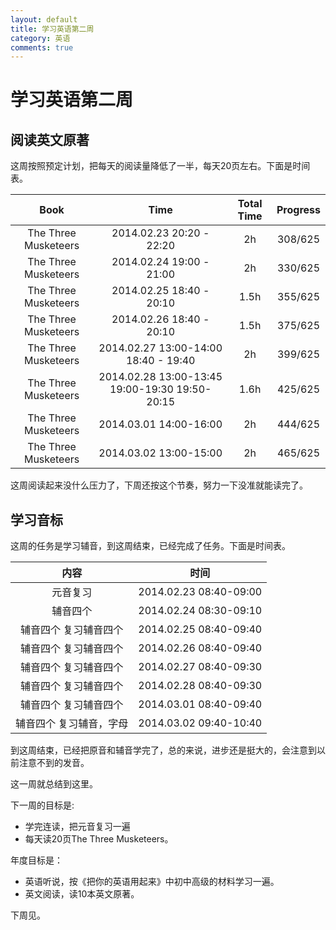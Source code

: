 ```yaml
---
layout: default
title: 学习英语第二周
category: 英语 
comments: true
---
```



# 学习英语第二周

## 阅读英文原著
这周按照预定计划，把每天的阅读量降低了一半，每天20页左右。下面是时间表。

| Book |	Time | Total Time | Progress |  
|:----:|  :----:|  :----:|  :----:|  
|The Three Musketeers|	2014.02.23  20:20 - 22:20 | 	 2h |308/625|   
|The Three Musketeers|	2014.02.24  19:00 - 21:00 	 |2h	 |330/625|  
|The Three Musketeers|	2014.02.25  18:40 - 20:10  	 |1.5h|	355/625  |
|The Three Musketeers|	2014.02.26 18:40 - 20:10|	 1.5h|	375/625|  
|The Three Musketeers|	2014.02.27 13:00-14:00 18:40 - 19:40	 |2h|	399/625 | 
|The Three Musketeers|	2014.02.28 13:00-13:45 19:00-19:30 19:50-20:15|	 1.6h	|425/625|  
|The Three Musketeers|	2014.03.01 14:00-16:00 	 |2h|	444/625|  
|The Three Musketeers|	2014.03.02 13:00-15:00 	 |2h|	465/625|  

这周阅读起来没什么压力了，下周还按这个节奏，努力一下没准就能读完了。

## 学习音标
这周的任务是学习辅音，到这周结束，已经完成了任务。下面是时间表。



| 内容 | 时间 |
|:--:|:--:|
|元音复习 |2014.02.23 08:40-09:00 |
|  辅音四个 | 2014.02.24 08:30-09:10  |
| 辅音四个 复习辅音四个 | 2014.02.25 08:40-09:40 |
| 辅音四个 复习辅音四个 | 2014.02.26 08:40-09:40 |
| 辅音四个 复习辅音四个 | 2014.02.27 08:40-09:30 |
| 辅音四个 复习辅音四个 | 2014.02.28 08:40-09:30 |
| 辅音四个 复习辅音四个 | 2014.03.01 08:40-09:40 |
|辅音四个 复习辅音，字母 | 2014.03.02 09:40-10:40 |

到这周结束，已经把原音和辅音学完了，总的来说，进步还是挺大的，会注意到以前注意不到的发音。

这一周就总结到这里。

下一周的目标是:

* 学完连读，把元音复习一遍
* 每天读20页The Three Musketeers。

年度目标是：

 * 英语听说，按《把你的英语用起来》中初中高级的材料学习一遍。
 * 英文阅读，读10本英文原著。

下周见。
